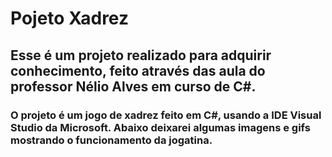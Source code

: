 # Pojeto Xadrez
## Esse é um projeto realizado para adquirir conhecimento, feito através das aula do professor Nélio Alves em curso de C#. 

### O projeto é um jogo de xadrez feito em C#, usando a IDE Visual Studio da Microsoft. Abaixo deixarei algumas imagens e gifs mostrando o funcionamento da jogatina. 
